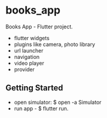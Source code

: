 # books_app

Books App - Flutter project.

- flutter widgets
- plugins like camera, photo library
- url launcher
- navigation
- video player
- provider

## Getting Started

- open simulator: $ open -a Simulator
- run app - $ flutter run.
